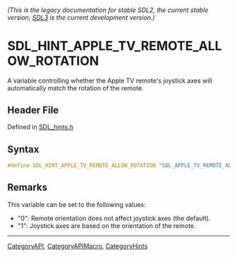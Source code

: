 ###### (This is the legacy documentation for stable SDL2, the current stable version; [SDL3](https://wiki.libsdl.org/SDL3/) is the current development version.)
# SDL_HINT_APPLE_TV_REMOTE_ALLOW_ROTATION

A variable controlling whether the Apple TV remote's joystick axes will automatically match the rotation of the remote.

## Header File

Defined in [SDL_hints.h](https://github.com/libsdl-org/SDL/blob/SDL2/include/SDL_hints.h)

## Syntax

```c
#define SDL_HINT_APPLE_TV_REMOTE_ALLOW_ROTATION "SDL_APPLE_TV_REMOTE_ALLOW_ROTATION"
```

## Remarks

This variable can be set to the following values:

- "0": Remote orientation does not affect joystick axes (the default).
- "1": Joystick axes are based on the orientation of the remote.

----
[CategoryAPI](CategoryAPI), [CategoryAPIMacro](CategoryAPIMacro), [CategoryHints](CategoryHints)

